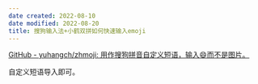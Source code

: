 ```yaml
---
date created: 2022-08-10
date modified: 2022-08-20
title: 搜狗输入法+小鹤双拼如何快速输入emoji
---
```


[GitHub - yuhangch/zhmoji: 用作搜狗拼音自定义短语，输入😄而不是图片。](https://github.com/yuhangch/zhmoji)

自定义短语导入即可。
